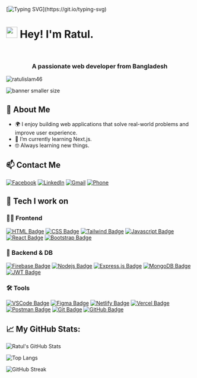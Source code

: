 [![Typing SVG](https://readme-typing-svg.herokuapp.com?size=24&width=600&lines=Welcome+To+Ratul's+GitHub+Profile!)](https://git.io/typing-svg)

<h1><img src="https://emojis.slackmojis.com/emojis/images/1531849430/4246/blob-sunglasses.gif?1531849430" width="30"/> Hey! I'm Ratul.</h1>
<br/>
<h3 align="center">A passionate web developer from Bangladesh</h3>

<p align="left"> <img src="https://komarev.com/ghpvc/?username=ratulislam46&label=Profile%20views&color=0e75b6&style=flat" alt="ratulislam46" /> </p>

![banner smaller size](https://i.ibb.co.com/zhPNs8Cf/1.jpg)


## 👋 About Me

- 🌍 I enjoy building web applications that solve real-world problems and improve user experience. 
- 🌱 I’m currently learning Next.js.
- 🤓 Always learning new things.


## 📫 Contact Me

[![Facebook](https://img.shields.io/badge/Facebook-1877F2?style=for-the-badge&logo=facebook&logoColor=white)](https://web.facebook.com/mdratul.islam.46)
[![LinkedIn](https://img.shields.io/badge/LinkedIn-0A66C2?style=for-the-badge&logo=linkedin&logoColor=white)](https://www.linkedin.com/in/ratulislambd/)
[![Gmail](https://img.shields.io/badge/Gmail-D14836?style=for-the-badge&logo=gmail&logoColor=white)](mailto:arfanratul46@gmail.com)
[![Phone](https://img.shields.io/badge/Phone-01643110638-blue?style=for-the-badge&logo=phone&logoColor=white)](tel:+8801643110638)



## 🧠 Tech I work on 

### 👨‍💻 Frontend
[![HTML Badge](https://img.shields.io/badge/-HTML5-E34F26?style=for-the-badge&labelColor=black&logo=html5&logoColor=E34F26)](#)
[![CSS Badge](https://img.shields.io/badge/-CSS3-1572B6?style=for-the-badge&labelColor=black&logo=css3&logoColor=1572B6)](#)
[![Tailwind Badge](https://img.shields.io/badge/Tailwind%20CSS-092749?style=for-the-badge&logo=tailwindcss&logoColor=06B6D4&labelColor=000000)](#)
[![Javascript Badge](https://img.shields.io/badge/-Javascript-F0DB4F?style=for-the-badge&labelColor=black&logo=javascript&logoColor=F0DB4F)](#) 
[![React Badge](https://img.shields.io/badge/-React-61DBFB?style=for-the-badge&labelColor=black&logo=react&logoColor=61DBFB)](#)
[![Bootstrap Badge](https://img.shields.io/badge/-Bootstrap-7952B3?style=for-the-badge&labelColor=black&logo=bootstrap&logoColor=7952B3)](#)

### 🧰 Backend & DB
[![Firebase Badge](https://img.shields.io/badge/-Firebase-FFCA28?style=for-the-badge&labelColor=black&logo=firebase&logoColor=FFCA28)](#)
[![Nodejs Badge](https://img.shields.io/badge/-Nodejs-3C873A?style=for-the-badge&labelColor=black&logo=node.js&logoColor=3C873A)](#) 
[![Express.js Badge](https://img.shields.io/badge/Express.js-000000?style=for-the-badge&logo=express&logoColor=white)](#) 
[![MongoDB Badge](https://img.shields.io/badge/MongoDB-4EA94B?style=for-the-badge&logo=mongodb&logoColor=white)](#) 
[![JWT Badge](https://img.shields.io/badge/-JWT-000000?style=for-the-badge&labelColor=black&logo=jsonwebtokens&logoColor=white)](#)

### 🛠 Tools 
[![VSCode Badge](https://img.shields.io/badge/Visual_Studio-5C2D91?style=for-the-badge&logo=visual%20studio&logoColor=white)](#)
[![Figma Badge](https://img.shields.io/badge/-Figma-F24E1E?style=for-the-badge&labelColor=black&logo=figma&logoColor=F24E1E)](#)
[![Netlify Badge](https://img.shields.io/badge/-Netlify-00C7B7?style=for-the-badge&labelColor=black&logo=netlify&logoColor=00C7B7)](#)
[![Vercel Badge](https://img.shields.io/badge/-Vercel-000000?style=for-the-badge&labelColor=black&logo=vercel&logoColor=white)](#)
[![Postman Badge](https://img.shields.io/badge/-Postman-FF6C37?style=for-the-badge&labelColor=black&logo=postman&logoColor=FF6C37)](#)
[![Git Badge](https://img.shields.io/badge/Git-F05032?style=for-the-badge&logo=git&logoColor=white)](#)
[![GitHub Badge](https://img.shields.io/badge/-GitHub-181717?style=for-the-badge&labelColor=black&logo=github&logoColor=ffffff)](#)


## 📈 My GitHub Stats:

![Ratul's GitHub Stats](https://github-readme-stats.vercel.app/api?username=ratulislam46&count_private=true&show_icons=true&theme=radical&include_all_commits=true)

![Top Langs](https://github-readme-stats.vercel.app/api/top-langs/?username=ratulislam46&layout=compact&theme=radical)

![GitHub Streak](https://github-readme-streak-stats.herokuapp.com?user=ratulislam46&theme=react&hide_border=true&background=0D1117&stroke=0D1117&fire=FF1CF7&sideLabels=00F0FF&currStreakNum=FF1CF7&ring=FF1CF7&currStreakLabel=FF1CF7&sideNums=00F0FF)

